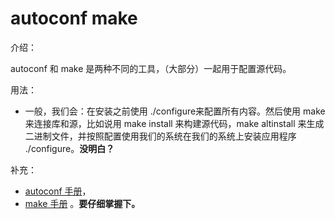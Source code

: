 # autoconf make

介绍：

autoconf 和 make 是两种不同的工具，（大部分）一起用于配置源代码。


用法：

- 一般，我们会：在安装之前使用 ./configure来配置所有内容。然后使用 make 来连接库和源，比如说用 make install 来构建源代码，make altinstall 来生成二进制文件，并按照配置使用我们的系统在我们的系统上安装应用程序 ./configure。**没明白？**


补充：

- [autoconf 手册](http://www.gnu.org/software/autoconf/manual/autoconf.html#Introduction)， 
- [make 手册](http://www.gnu.org/software/make/manual/make.html) 。**要仔细掌握下。**
